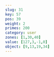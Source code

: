 ```yaml
---
slug: 31
key: 57
pos: 39
weight: 2
primes: 200
category: user
zones: [1,30,40]
value: [127,3,-1,0]
object: [9,13,19,34]
---
```

